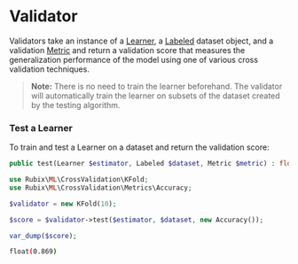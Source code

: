 # Validator
Validators take an instance of a [Learner](../learner.md), a [Labeled](../datasets/labeled.md) dataset object, and a validation [Metric](metrics/api.md) and return a validation score that measures the generalization performance of the model using one of various cross validation techniques.

> **Note:** There is no need to train the learner beforehand. The validator will automatically train the learner on subsets of the dataset created by the testing algorithm.

### Test a Learner
To train and test a Learner on a dataset and return the validation score:
```php
public test(Learner $estimator, Labeled $dataset, Metric $metric) : float
```

```php
use Rubix\ML\CrossValidation\KFold;
use Rubix\ML\CrossValidation\Metrics\Accuracy;

$validator = new KFold(10);

$score = $validator->test($estimator, $dataset, new Accuracy());

var_dump($score);
```

```sh
float(0.869)
```